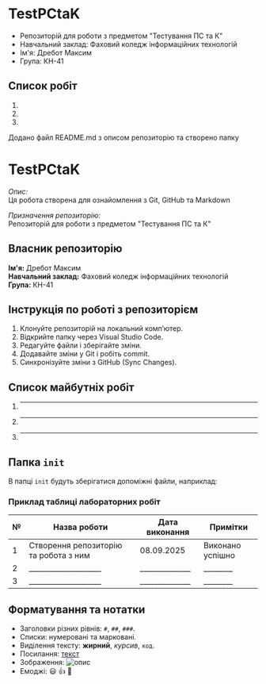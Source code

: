 # TestPCtaK

- Репозиторій для роботи з предметом "Тестування ПС та К"
- Навчальний заклад: Фаховий коледж інформаційних технологій 
- Ім'я: Дребот Максим 
- Група: КН-41


## Список робіт
1. 
2. 
3.  

Додано файл README.md з описом репозиторію та створено папку


# TestPCtaK
_Опис:_  
Ця робота створена для ознайомлення з Git, GitHub та Markdown

_Призначення репозиторію:_  
Репозиторій для роботи з предметом "Тестування ПС та К"

## Власник репозиторію
**Ім'я:** Дребот Максим   
**Навчальний заклад:** Фаховий коледж інформаційних технологій  
**Група:** КН-41

## Інструкція по роботі з репозиторієм
1. Клонуйте репозиторій на локальний комп’ютер.  
2. Відкрийте папку через Visual Studio Code.  
3. Редагуйте файли і зберігайте зміни.  
4. Додавайте зміни у Git і робіть commit.  
5. Синхронізуйте зміни з GitHub (Sync Changes).

## Список майбутніх робіт
1. ________________________________  
2. ________________________________  
3. ________________________________

## Папка `init`
В папці `init` будуть зберігатися допоміжні файли, наприклад:

### Приклад таблиці лабораторних робіт

| № | Назва роботи         | Дата виконання | Примітки |
|---|----------------------|----------------|----------|
| 1 | Створення репозиторію та робота з ним | 08.09.2025 | Виконано успішно |
| 2 | ____________________ | ______________ | ________ |
| 3 | ____________________ | ______________ | ________ |

## Форматування та нотатки
- Заголовки різних рівнів: `#`, `##`, `###`.  
- Списки: нумеровані та марковані.  
- Виділення тексту: **жирний**, *курсив*, `код`.  
- Посилання: [текст](url)  
- Зображення: ![опис](../TestPCtaK/istockphoto-1317323736-612x612.jpg)  
- Емоджі: 😃 👍 🚀
